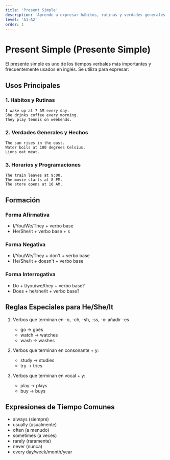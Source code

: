 ```yaml
---
title: 'Present Simple'
description: 'Aprende a expresar hábitos, rutinas y verdades generales'
level: 'A1-A2'
order: 1
---
```


# Present Simple (Presente Simple)

El presente simple es uno de los tiempos verbales más importantes y frecuentemente usados en inglés. Se utiliza para expresar:

## Usos Principales

### 1. Hábitos y Rutinas
```english
I wake up at 7 AM every day.
She drinks coffee every morning.
They play tennis on weekends.
```

### 2. Verdades Generales y Hechos
```english
The sun rises in the east.
Water boils at 100 degrees Celsius.
Lions eat meat.
```

### 3. Horarios y Programaciones
```english
The train leaves at 9:00.
The movie starts at 8 PM.
The store opens at 10 AM.
```

## Formación

### Forma Afirmativa
- I/You/We/They + verbo base
- He/She/It + verbo base + s

### Forma Negativa
- I/You/We/They + don't + verbo base
- He/She/It + doesn't + verbo base

### Forma Interrogativa
- Do + I/you/we/they + verbo base?
- Does + he/she/it + verbo base?

## Reglas Especiales para He/She/It

1. Verbos que terminan en -o, -ch, -sh, -ss, -x: añadir -es
   - go → goes
   - watch → watches
   - wash → washes

2. Verbos que terminan en consonante + y:
   - study → studies
   - try → tries

3. Verbos que terminan en vocal + y:
   - play → plays
   - buy → buys

## Expresiones de Tiempo Comunes
- always (siempre)
- usually (usualmente)
- often (a menudo)
- sometimes (a veces)
- rarely (raramente)
- never (nunca)
- every day/week/month/year 